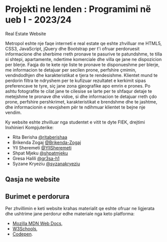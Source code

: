 # Projekti ne lenden : Programimi në ueb I - 2023/24
Real Estate Website

Metropol eshte nje faqe interneti e real estate qe eshte zhvilluar  me HTML5, CSS3, JavaScript, jQuery dhe Bootstrap per t'i ofruar perdoruesit informacione dhe sherbime rreth pronave te pasurive te patundshme, te tilla si shtepi, apartamente, ndertime komerciale dhe villa qe jane ne dispozicion per blerje.
Faqja do te kete nje liste te pronave te disponueshme per blerje, me informacion te detajuar per secilen prone, perfshire çmimin, vendndodhjen dhe karakteristikat e tjera te rendesishme.
Klientet mund te perdorin filtra te ndryshem per te kufizuar rezultatet e kerkimit sipas preferencave te tyre, siç jane zona gjeografike apo emrin e prones.
Po ashtu fotografite te cilat jane te cilesise se larte per te shfaqur detaje te metejshme te pronave dhe vidoe, si dhe informacion te detajuar rreth çdo prone, perfshire pershkrimet, karakteristikat e brendshme dhe te jashtme, dhe informacionin e nevojshem për te ndihmuar klientet te bejne nje vendim.

Ky website eshte zhvilluar nga studentet e vitit te dyte FIEK, drejtimi Inxhinieri Kompjuterike:

- Rita Berisha [@ritaberishaa](https://github.com/ritaberishaa)
- Brikenda Zogaj [@Brikenda-Zogaj](https://github.com/Brikenda-Zogaj)
- Yll Sheremeti [@YllSheremeti](https://github.com/YllSheremeti)
- Shpat Mjeku [@shpatmjeku](https://github.com/shpatmjeku)
- Gresa Halili [@gr3sa-h1](https://github.com/gr3sa-h1)
- Syzane Kryeziu [@syzanakryeziu](https://github.com/syzanakryeziu)

## Qasja ne website 
 
<!--Pritet te kryhet hostimi-->

## Burimet e perdorura

Per zhvillimin e keti website krahas materialit qe eshte ofruar ne ligjerata dhe ushtrime jane perdorur edhe materiale nga keto platforma:

- [Mozilla MDN Web Docs](https://developer.mozilla.org/en-US/docs/Web),
- [W3Schools](https://www.w3schools.com/),
- [Codepen](https://codepen.io).